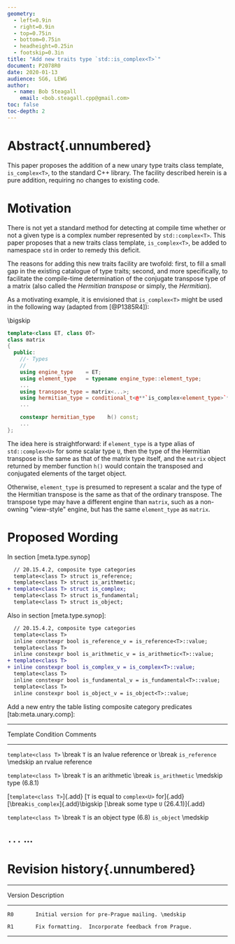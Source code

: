 ```yaml
---
geometry:
  - left=0.9in
  - right=0.9in
  - top=0.75in
  - bottom=0.75in
  - headheight=0.25in
  - footskip=0.3in
title: "Add new traits type `std::is_complex<T>`"
document: P2078R0
date: 2020-01-13
audience: SG6, LEWG
author:
  - name: Bob Steagall
    email: <bob.steagall.cpp@gmail.com>
toc: false
toc-depth: 2
---
```


# Abstract{.unnumbered}

This paper proposes the addition of a new unary type traits class template, 
`is_complex<T>`, to the standard C++ library.  The facility described herein 
is a pure addition, requiring no changes to existing code.


# Motivation

There is not yet a standard method for detecting at compile time whether or
not a given type is a complex number represented by `std::complex<T>`.  This 
paper proposes that a new traits class template, `is_complex<T>`, be added 
to namespace `std` in order to remedy this deficit.

The reasons for adding this new traits facility are twofold: first, to fill 
a small gap in the existing catalogue of type traits; second, and more 
specifically, to facilitate the compile-time determination of the conjugate 
transpose type of a matrix (also called the _Hermitian transpose_ or simply, 
the _Hermitian_).

As a motivating example, it is envisioned that `is_complex<T>` might be used 
in the following way (adapted from [@P1385R4]): 

\bigskip

~~~~c++
template<class ET, class OT>
class matrix
{
  public:
    //- Types
    //
    using engine_type    = ET;
    using element_type   = typename engine_type::element_type;
    ...
    using transpose_type = matrix<...>;
    using hermitian_type = conditional_t<@**`is_complex<element_type>`**@, matrix, transpose_type>;
    ...

    constexpr hermitian_type    h() const;
    ...
};
~~~~

The idea here is straightforward: if `element_type` is a type alias of 
`std::complex<U>` for some scalar type `U`, then the type of the Hermitian 
transpose is the same as that of the matrix type itself, and the `matrix` 
object returned by member function `h()` would contain the transposed and
conjugated elements of the target object.

Otherwise, `element_type` is presumed to represent a scalar and the type of 
the Hermitian transpose is the same as that of the ordinary transpose.  The
transpose type may have a different engine than `matrix`, such as a non-owning 
"view-style" engine, but has the same `element_type` as `matrix`.

# Proposed Wording

In section [meta.type.synop]

```diff
  // 20.15.4.2, composite type categories
  template<class T> struct is_reference;
  template<class T> struct is_arithmetic;
+ template<class T> struct is_complex;
  template<class T> struct is_fundamental;
  template<class T> struct is_object;
```

Also in section [meta.type.synop]:

```diff
  // 20.15.4.2, composite type categories
  template<class T>
  inline constexpr bool is_reference_v = is_reference<T>::value;
  template<class T>
  inline constexpr bool is_arithmetic_v = is_arithmetic<T>::value;
+ template<class T>
+ inline constexpr bool is_complex_v = is_complex<T>::value;
  template<class T>
  inline constexpr bool is_fundamental_v = is_fundamental<T>::value;
  template<class T>
  inline constexpr bool is_object_v = is_object<T>::value;
```

Add a new entry the table listing composite category predicates [tab:meta.unary.comp]:

--------------------------------------------------------------------------------------------------
Template                             Condition                                      Comments 
-----------------------------------  ---------------------------------------------  ------------
`template<class T>`   \break         `T` is an lvalue reference or \break
`is_reference`  \medskip             an rvalue reference

`template<class T>` \break           `T` is an arithmetic \break
`is_arithmetic` \medskip             type (6.8.1)

[`template<class T>`]{.add}          [`T` is equal to `complex<U>` for]{.add}
[\break`is_complex`]{.add}\bigskip   [\break some type `U` (26.4.1)]{.add}

`template<class T>` \break           `T` is an object type (6.8)
`is_object` \medskip 

`...`                                ... 
--------------------------------------------------------------------------------------------------



# Revision history{.unnumbered}

--------------------------------------------------------------------------------------------------
  Version    Description
-----------  ------------------------------------------------------------------------------------- 
    R0       Initial version for pre-Prague mailing. \medskip

    R1       Fix formatting.  Incorporate feedback from Prague.
--------------------------------------------------------------------------------------------------
